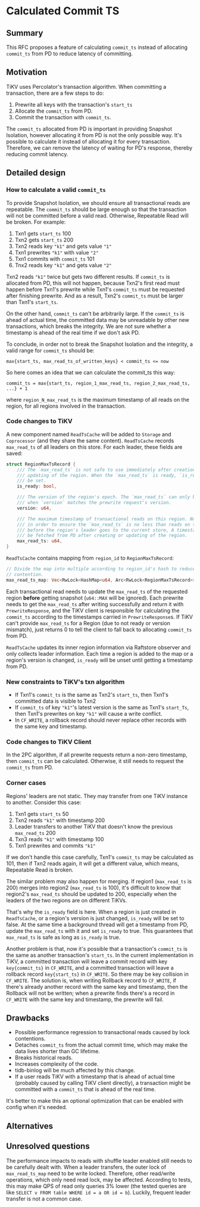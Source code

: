 # Calculated Commit TS

## Summary

This RFC proposes a feature of calculating `commit_ts` instead of allocating
`commit_ts` from PD to reduce latency of committing.

## Motivation

TiKV uses Percolator's transaction algorithm. When committing a transaction,
there are a few steps to do:

1. Prewrite all keys with the transaction's `start_ts`
2. Allocate the `commit_ts` from PD.
3. Commit the transaction with `commit_ts`.

The `commit_ts` allocated from PD is important in providing Snapshot Isolation,
however allocating it from PD is not the only possible way. It's possible to
calculate it instead of allocating it for every transaction. Therefore, we can
remove the latency of waiting for PD's response, thereby reducing commit
latency.

## Detailed design

### How to calculate a valid `commit_ts`

To provide Snapshot Isolation, we should ensure all transactional reads are
repeatable. The `commit_ts` should be large enough so that the transaction will
not be committed before a valid read. Otherwise, Repeatable Read will be broken.
For example:

1. Txn1 gets `start_ts` 100
2. Txn2 gets `start_ts` 200
3. Txn2 reads key `"k1"` and gets value `"1"`
4. Txn1 prewrites `"k1"` with value `"2"`
5. Txn1 commits with `commit_ts` 101
6. Tnx2 reads key `"k1"` and gets value `"2"`

Txn2 reads `"k1"` twice but gets two different results. If `commit_ts` is
allocated from PD, this will not happen, because Txn2's first read must happen
before Txn1's prewrite while Txn1's `commit_ts` must be requested after
finishing prewrite. And as a result, Txn2's `commit_ts` must be larger than
Txn1's `start_ts`.

On the other hand, `commit_ts` can't be arbitrarily large. If the `commit_ts` is
ahead of actual time, the committed data may be unreadable by other new
transactions, which breaks the integrity. We are not sure whether a timestamp is
ahead of the real time if we don't ask PD.

To conclude, in order not to break the Snapshot Isolation and the integrity, a
valid range for `commit_ts` should be:

```text
max{start_ts, max_read_ts_of_written_keys} < commit_ts <= now
```

So here comes an idea that we can calculate the commit_ts this way:

```text
commit_ts = max{start_ts, region_1_max_read_ts, region_2_max_read_ts, ...} + 1
```

where `region_N_max_read_ts` is the maximum timestamp of all reads on the
region, for all regions involved in the transaction.

### Code changes to TiKV

A new component named `ReadTsCache` will be added to `Storage` and `Coprocessor`
(and they share the same content). `ReadTsCache` records `max_read_ts` of all
leaders on this store. For each leader, these fields are saved:

```rust
struct RegionMaxTsRecord {
    /// The `max_read_ts` is not safe to use immediately after creation or
    /// updating of the region. When the `max_read_ts` is ready, `is_ready` will
    /// be set.
    is_ready: bool,

    /// The version of the region's epoch. The `max_read_ts` can only be used
    /// when `version` matches the prewrite request's version.
    version: u64,

    /// The maximum timestamp of transactional reads on this region. Note that
    /// in order to ensure the `max_read_ts` is no less than reads on the region
    /// before the region's leader goes to the current store, A timestamp will
    /// be fetched from PD after creating or updating of the region.
    max_read_ts: u64,
}
```

`ReadTsCache` contains mapping from `region_id` to `RegionMaxTsRecord`:

```rust
// Divide the map into multiple according to region_id's hash to reduce lock
// contention.
max_read_ts_map: Vec<RwLock<HashMap<u64, Arc<RwLock<RegionMaxTsRecord>>>>>,
```

Each transactional read needs to update the `max_read_ts` of the requested
region **before** getting snapshot (`u64::MAX` will be ignored). Each prewrite
needs to get the `max_read_ts` after writing successfully and return it with
`PrewriteResponse`, and the TiKV client is responsible for calculating the
`commit_ts` according to the timestamps carried in `PrewriteResponse`s. If TiKV
can't provide `max_read_ts` for a Region (due to not ready or version mismatch),
just returns 0 to tell the client to fall back to allocating `commit_ts` from
PD.

`ReadTsCache` updates its inner region information via Raftstore observer and
only collects leader information. Each time a region is added to the map or a
region's version is changed, `is_ready` will be unset until getting a timestamp
from PD.

### New constraints to TiKV's txn algorithm

* If Txn1's `commit_ts` is the same as Txn2's `start_ts`, then Txn1's committed
  data is visible to Txn2
* If `commit_ts` of key `"k1"`'s latest version is the same as Txn1's
  `start_Ts`, then Txn1's prewrites on key `"k1"` will cause a write conflict.
* In `CF_WRITE`, a rollback record should never replace other records with the
  same key and timestamp.

### Code changes to TiKV Client

In the 2PC algorithm, if all prewrite requests return a non-zero timestamp,
then `commit_ts` can be calculated. Otherwise, it still needs to request the
`commit_ts` from PD.

### Corner cases

Regions' leaders are not static. They may transfer from one TiKV instance to
another. Consider this case:

1. Txn1 gets `start_ts` 50
2. Txn2 reads `"k1"` with timestamp 200
3. Leader transfers to another TiKV that doesn't know the previous `max_read_ts`
   200
4. Txn3 reads `"k1"` with timestamp 100
5. Txn1 prewrites and commits `"k1"`

If we don't handle this case carefully, Txn1's `commit_ts` may be calculated as
101, then if Txn2 reads again, it will get a different value, which means,
Repeatable Read is broken.

The similar problem may also happen for merging. If region1 (`max_read_ts` is
200) merges into region2 (`max_read_ts` is 100), it's difficult to know that
region2's `max_read_ts` should be updated to 200, especially when the leaders
of the two regions are on different TiKVs.

That's why the `is_ready` field is here. When a region is just created in
`ReadTsCache`, or a region's version is just changed, `is_ready` will be set to
false. At the same time a background thread will get a timestamp from PD, update
the `max_read_ts` with it and set `is_ready` to true. This guarantees that
`max_read_ts` is safe as long as `is_ready` is true.

Another problem is that, now it's possible that a transaction's `commit_ts` is
the same as another transaction's `start_ts`. In the current implementation in
TiKV, a committed transaction will leave a commit record with key
`key{commit_ts}` in `CF_WRITE`, and a committed transaction will leave a
rollback record `key{start_ts}` in `CF_WRITE`. So there may be key collision
in `CF_WRITE`. The solution is, when writing Rollback record to `CF_WRITE`, if
there's already another record with the same key and timestamp, then the
Rollback will not be written; when a prewrite finds there's a record in
`CF_WRITE` with the same key and timestamp, the prewrite will fail.

## Drawbacks

* Possible performance regression to transactional reads caused by lock
  contentions.
* Detaches `commit_ts` from the actual commit time, which may make the data
  lives shorter than GC lifetime.
* Breaks historical reads.
* Increases complexity of the code.
* tidb-binlog will be much affected by this change.
* If a user reads TiKV with a timestamp that is ahead of actual time (probably
  caused by calling TiKV client directly), a transaction might be committed with
  a `commit_ts` that is ahead of the real time.

It's better to make this an optional optimization that can be enabled with
config when it's needed.

## Alternatives

## Unresolved questions

The performance impacts to reads with shuffle leader enabled still needs to be
carefully dealt with. When a leader transfers, the outer lock of
`max_read_ts_map` need to be write locked. Therefore, other read/write
operations, which only need read lock, may be affected. According to tests, this
may make QPS of read only queries 3% lower (the tested queries are like
`SELECT v FROM table WHERE id = a OR id = b`). Luckily, frequent leader transfer
is not a common case.
